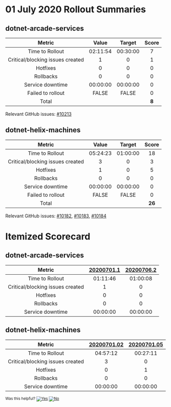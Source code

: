 # 01 July 2020 Rollout Summaries

## dotnet-arcade-services

|              Metric              |   Value  |  Target  |   Score   |
|:--------------------------------:|:--------:|:--------:|:---------:|
| Time to Rollout                  | 02:11:54 | 00:30:00 |     7     |
| Critical/blocking issues created |     1    |    0     |     1     |
| Hotfixes                         |     0    |    0     |     0     |
| Rollbacks                        |     0    |    0     |     0     |
| Service downtime                 | 00:00:00 | 00:00:00 |     0     |
| Failed to rollout                |   FALSE  |   FALSE  |     0     |
| Total                            |          |          |   **8**   |

Relevant GitHub issues: [#10213](https://github.com/dotnet/core-eng/issues/10213)
## dotnet-helix-machines

|              Metric              |   Value  |  Target  |   Score   |
|:--------------------------------:|:--------:|:--------:|:---------:|
| Time to Rollout                  | 05:24:23 | 01:00:00 |     18     |
| Critical/blocking issues created |     3    |    0     |     3     |
| Hotfixes                         |     1    |    0     |     5     |
| Rollbacks                        |     0    |    0     |     0     |
| Service downtime                 | 00:00:00 | 00:00:00 |     0     |
| Failed to rollout                |   FALSE  |   FALSE  |     0     |
| Total                            |          |          |   **26**   |

Relevant GitHub issues: [#10182](https://github.com/dotnet/core-eng/issues/10182), [#10183](https://github.com/dotnet/core-eng/issues/10183), [#10184](https://github.com/dotnet/core-eng/issues/10184)
# Itemized Scorecard

## dotnet-arcade-services

| Metric | [20200701.1](https://dev.azure.com/dnceng/7ea9116e-9fac-403d-b258-b31fcf1bb293/_build/results?buildId=713174) | [20200706.2](https://dev.azure.com/dnceng/7ea9116e-9fac-403d-b258-b31fcf1bb293/_build/results?buildId=718277) |
|:-----:|:-----:|:-----:|
| Time to Rollout | 01:11:46 | 01:00:08 |
| Critical/blocking issues created | 1 | 0 |
| Hotfixes | 0 | 0 |
| Rollbacks | 0 | 0 |
| Service downtime | 00:00:00 | 00:00:00 |


## dotnet-helix-machines

| Metric | [20200701.02](https://dev.azure.com/dnceng/7ea9116e-9fac-403d-b258-b31fcf1bb293/_build/results?buildId=712749) | [20200701.05](https://dev.azure.com/dnceng/7ea9116e-9fac-403d-b258-b31fcf1bb293/_build/results?buildId=713544) |
|:-----:|:-----:|:-----:|
| Time to Rollout | 04:57:12 | 00:27:11 |
| Critical/blocking issues created | 3 | 0 |
| Hotfixes | 0 | 1 |
| Rollbacks | 0 | 0 |
| Service downtime | 00:00:00 | 00:00:00 |



<!-- Begin Generated Content: Doc Feedback -->
<sub>Was this helpful? [![Yes](https://helix.dot.net/f/ip/5?p=Documentation%5CTeamProcess%5CRollout-Scorecards%5CScorecard_2020-07-01.md)](https://helix.dot.net/f/p/5?p=Documentation%5CTeamProcess%5CRollout-Scorecards%5CScorecard_2020-07-01.md) [![No](https://helix.dot.net/f/in)](https://helix.dot.net/f/n/5?p=Documentation%5CTeamProcess%5CRollout-Scorecards%5CScorecard_2020-07-01.md)</sub>
<!-- End Generated Content-->
